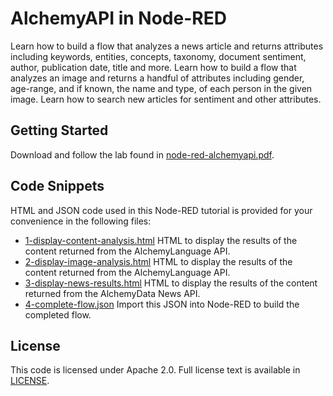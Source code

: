 # AlchemyAPI in Node-RED

Learn how to build a flow that analyzes a news article and returns attributes including keywords, entities, concepts, taxonomy, document sentiment, author, publication date, title and more. Learn how to build a flow that analyzes an image and returns a handful of attributes including gender, age-range, and if known, the name and type, of each person in the given image. Learn how to search new articles for sentiment and other attributes.

## Getting Started

Download and follow the lab found in [node-red-alchemyapi.pdf](https://github.com/jeancarl/node-red-labs/tree/master/node-red-alchemyapi/node-red-alchemyapi.pdf).

## Code Snippets

HTML and JSON code used in this Node-RED tutorial is provided for your convenience in the following files:

* [1-display-content-analysis.html](https://github.com/jeancarl/node-red-labs/tree/master/node-red-alchemyapi/code/1-display-content-analysis.html) HTML to display the results of the content returned from the AlchemyLanguage API.
* [2-display-image-analysis.html](https://github.com/jeancarl/node-red-labs/tree/master/node-red-alchemyapi/code/2-display-image-analysis.html) HTML to display the results of the content returned from the AlchemyLanguage API.
* [3-display-news-results.html](https://github.com/jeancarl/node-red-labs/tree/master/node-red-alchemyapi/code/3-display-news-results.html) HTML to display the results of the content returned from the AlchemyData News API.
* [4-complete-flow.json](https://github.com/jeancarl/node-red-labs/tree/master/node-red-alchemyapi/code/4-complete-flow.json) Import this JSON into Node-RED to build the completed flow.

## License

This code is licensed under Apache 2.0. Full license text is available in [LICENSE](https://github.com/jeancarl/node-red-labs/tree/master/node-red-personality-insights/LICENSE).
